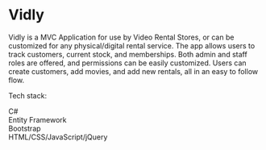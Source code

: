 # Vidly

Vidly is a MVC Application for use by Video Rental Stores, or can be customized for any physical/digital rental service. The app allows users to track customers, current stock, and memberships.  Both admin and staff roles are offered, and permissions can be easily customized. Users can create customers, add movies, and add new rentals, all in an easy to follow flow.

Tech stack:

C#  
Entity Framework  
Bootstrap  
HTML/CSS/JavaScript/jQuery 
  
